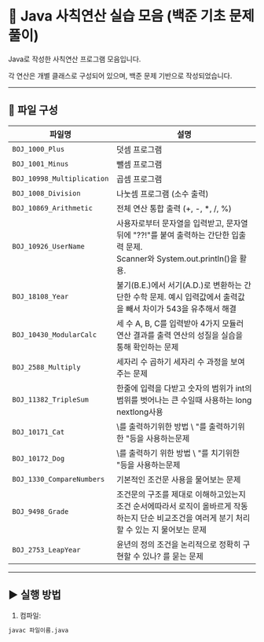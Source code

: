 # 🔢 Java 사칙연산 실습 모음 (백준 기초 문제풀이)

Java로 작성한 사칙연산 프로그램 모음입니다.

각 연산은 개별 클래스로 구성되어 있으며, 백준 문제 기반으로 작성되었습니다.

---

## 📁 파일 구성

| 파일명                      | 설명                                                                                          |  
|---------------------------|---------------------------------------------------------------------------------------------|  
| `BOJ_1000_Plus`           | 덧셈 프로그램                                                                                     |  
| `BOJ_1001_Minus`          | 뺄셈 프로그램                                                                                     |  
| `BOJ_10998_Multiplication`| 곱셈 프로그램                                                                                     |  
| `BOJ_1008_Division`       | 나눗셈 프로그램 (소수 출력)                                                                            |  
| `BOJ_10869_Arithmetic`    | 전체 연산 통합 출력 (+, -, *, /, %)                                                                 |  
| `BOJ_10926_UserName`      | 사용자로부터 문자열을 입력받고, 문자열 뒤에 "??!"를 붙여 출력하는 간단한 입출력 문제. <br/>Scanner와 System.out.println()을 활용. |  
| `BOJ_18108_Year`          | 불기(B.E.)에서 서기(A.D.)로 변환하는 간단한 수학 문제. 예시 입력값에서 출력값을 빼서 차이가 543을 유추해서 해결                      |  
| `BOJ_10430_ModularCalc`   | 세 수 A, B, C를 입력받아 4가지 모듈러 연산 결과를 출력 연산의 성질을 실습을 통해 확인하는 문제                                  |  
| `BOJ_2588_Multiply`       | 세자리 수 곱하기 세자리 수 과정을 보여주는 문제                                                                 |
 `BOJ_11382_TripleSum`       | 한줄에 입력을 다받고 숫자의 범위가 int의 범위를 벗어나는 큰 수일때 사용하는 long nextlong사용                                |
 `BOJ_10171_Cat`       | \를 출력하기위한 방법 \\ "를 출력하기위한 \"등을 사용하는문제                                                       |
 `BOJ_10172_Dog`       | \를 출력하기 위한 방법 \\ "를 치기위한 \"등을 사용하는문제                                                        |
 `BOJ_1330_CompareNumbers`       | 기본적인 조건문 사용을 물어보는 문제                                                                        |
 `BOJ_9498_Grade`       | 조건문의 구조를 제대로 이해하고있는지 조건 순서에따라서 로직이 올바르게 작동하는지 단순 비교조건을 여러게 분기 처리 할 수 있는 지 물어보는 문제           |
 `BOJ_2753_LeapYear`      | 윤년의 정의 조건을 논리적으로 정확히 구현할 수 있나? 를 묻는 문제                                                                      |



---  

## ▶️ 실행 방법

1. 컴파일:
```bash  
javac 파일이름.java  
